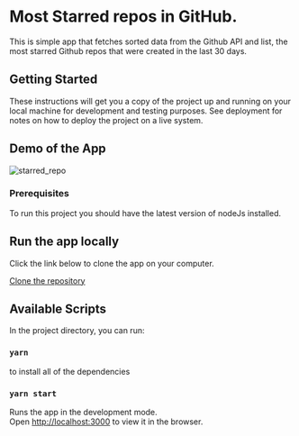 # Most Starred repos in GitHub.

This is simple app that fetches sorted data from the Github API and list, the most starred Github repos that were created in the last 30 days.

## Getting Started

These instructions will get you a copy of the project up and running on your local machine for development and testing purposes. See deployment for notes on how to deploy the project on a live system.

## Demo of the App
![starred_repo](https://user-images.githubusercontent.com/50186903/119420761-4069f180-bccb-11eb-83ca-5d7c583047b2.PNG)


### Prerequisites

To run this project you should have the latest version of nodeJs installed.

## Run the app locally

Click the link below to clone the app on your computer.

[Clone the repository](https://github.com/RoodzFernando/most-starred-repos)

## Available Scripts

In the project directory, you can run:

### `yarn`

to install all of the dependencies

### `yarn start`

Runs the app in the development mode.<br />
Open [http://localhost:3000](http://localhost:3000) to view it in the browser.

